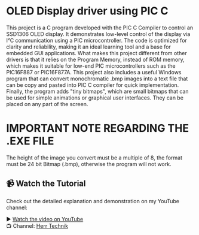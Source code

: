# OLED Display driver using PIC C

This project is a C program developed with the PIC C Compiler to control an SSD1306 OLED display. It demonstrates low-level control of the display via I²C communication using a PIC microcontroller. The code is optimized for clarity and reliability, making it an ideal learning tool and a base for embedded GUI applications. What makes this project different from other drivers is that it relies on the Program Memory, instead of ROM memory, which makes it suitable for low-end PIC microcontrollers such as the PIC16F887 or PIC16F877A. This project also includes a useful Windows program that can convert monochromatic .bmp images into a text file that can be copy and pasted into PIC C compiler for quick implementation. Finally, the program adds "tiny bitmaps", which are small bitmaps that can be used for simple animations or graphical user interfaces. They can be placed on any part of the screen.
# IMPORTANT NOTE REGARDING THE .EXE FILE
The height of the image you convert must be a multiple of 8, the format must be 24 bit Bitmap (.bmp), otherwise the program will not work.

## 📹 Watch the Tutorial

Check out the detailed explanation and demonstration on my YouTube channel:

▶️ [Watch the video on YouTube](https://www.youtube.com/watch?v=NlyU326dKjg)  
📺 Channel: [Herr Technik](https://www.youtube.com/@HerrTechnikMKI)
